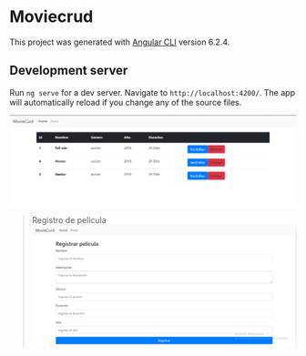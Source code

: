 # Moviecrud

This project was generated with [Angular CLI](https://github.com/angular/angular-cli) version 6.2.4.

## Development server

Run `ng serve` for a dev server. Navigate to `http://localhost:4200/`. The app will automatically reload if you change any of the source files.

![Mostrar peliculas](https://github.com/DNimdis/CRUDAngularPeliculas/blob/master/img/Captura.PNG)

> Registro de pelicula
![Mostrar peliculas](https://github.com/DNimdis/CRUDAngularPeliculas/blob/master/img/Captura2.PNG)
